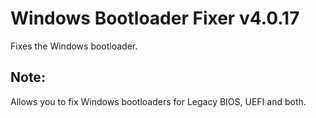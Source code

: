 # Windows Bootloader Fixer v4.0.17
Fixes the Windows bootloader.
## Note:
Allows you to fix Windows bootloaders for Legacy BIOS, UEFI and both.
